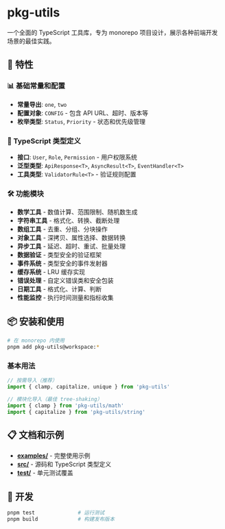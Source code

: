 # pkg-utils

一个全面的 TypeScript 工具库，专为 monorepo 项目设计，展示各种前端开发场景的最佳实践。

## 🚀 特性

### 📊 基础常量和配置
- **常量导出**: `one`, `two`
- **配置对象**: `CONFIG` - 包含 API URL、超时、版本等
- **枚举类型**: `Status`, `Priority` - 状态和优先级管理

### 🧩 TypeScript 类型定义
- **接口**: `User`, `Role`, `Permission` - 用户权限系统
- **泛型类型**: `ApiResponse<T>`, `AsyncResult<T>`, `EventHandler<T>`
- **工具类型**: `ValidatorRule<T>` - 验证规则配置

### 🛠️ 功能模块

- **数学工具** - 数值计算、范围限制、随机数生成
- **字符串工具** - 格式化、转换、截断处理
- **数组工具** - 去重、分组、分块操作
- **对象工具** - 深拷贝、属性选择、数据转换
- **异步工具** - 延迟、超时、重试、批量处理
- **数据验证** - 类型安全的验证框架
- **事件系统** - 类型安全的事件发射器
- **缓存系统** - LRU 缓存实现
- **错误处理** - 自定义错误类和安全包装
- **日期工具** - 格式化、计算、判断
- **性能监控** - 执行时间测量和指标收集

## 📦 安装和使用

```bash
# 在 monorepo 内使用
pnpm add pkg-utils@workspace:*
```

### 基本用法

```typescript
// 按需导入（推荐）
import { clamp, capitalize, unique } from 'pkg-utils'

// 模块化导入（最佳 tree-shaking）
import { clamp } from 'pkg-utils/math'
import { capitalize } from 'pkg-utils/string'
```

## 📋 文档和示例

- **[examples/](./examples/)** - 完整使用示例
- **[src/](./src/)** - 源码和 TypeScript 类型定义
- **[test/](./test/)** - 单元测试覆盖

## 🧪 开发

```bash
pnpm test              # 运行测试
pnpm build             # 构建发布版本
```
